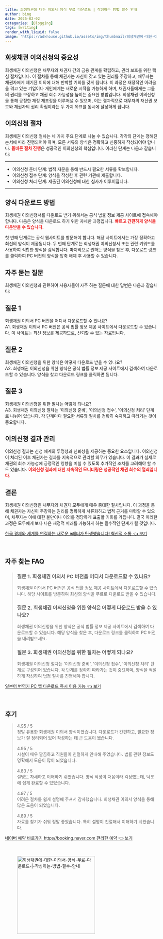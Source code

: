 ```yaml
---
title: 회생채권에 대한 이의서 양식 무료 다운로드 | 작성하는 방법 필수 안내
author: bing
date: 2025-02-02
categories: [Blogging]
tags: [writing]
render_with_liquid: false
image: 'https://adkhouse.github.io/assets/img/thumbnail/회생채권에-대한-이의서-양식-무료-다운로드-|-작성하는-방법-필수-안내.webp'
---
```



<h2 id='회생채권_이의신청의_중요성'>회생채권 이의신청의 중요성</h2>

<p>회생채권 이의신청은 채무자와 채권자 간의 금융 관계를 확립하고, 권리 보호를 위한 핵심 절차입니다. 이 절차를 통해 채권자는 자신이 갖고 있는 권리를 주장하고, 채무자는 채권자에게 제기된 이의에 대해 반박할 기회를 갖게 됩니다. 이 과정은 재정적인 어려움을 겪고 있는 기업이나 개인에게는 새로운 시작을 가능하게 하며, 채권자들에게는 그들의 권리를 보장하고 채권 회수 가능성을 높이는 중요한 방법입니다. 회생채권 이의신청을 통해 공정한 재정 재조정을 이루어낼 수 있으며, 이는 결과적으로 채무자의 재산권 보호와 채권자의 권리 확립이라는 두 가지 목표를 동시에 달성하게 됩니다.</p>

<h2 id='이의신청_절차'>이의신청 절차</h2>

<p>회생채권 이의신청 절차는 세 가지 주요 단계로 나눌 수 있습니다. 각각의 단계는 정해진 순서에 따라 진행되어야 하며, 모든 서류와 양식은 정확하고 신중하게 작성되어야 합니다. <b><span style="color: #ee2323;">올바른 절차 진행</span></b>은 성공적인 이의신청의 핵심입니다. 이러한 단계는 다음과 같습니다:</p>

<hr />

<ul>
    <li>이의신청 준비 단계: 법적 자문을 통해 반드시 필요한 서류를 확보합니다.</li>
    <li>이의신청 접수 단계: 양식을 작성한 후 관련 기관에 제출합니다.</li>
    <li>이의신청 처리 단계: 제출된 이의신청에 대한 심사가 이루어집니다.</li>
</ul>

<hr />

<h2 id='양식_다운로드_방법'>양식 다운로드 방법</h2>

<p>회생채권 이의신청서를 다운로드 받기 위해서는 공식 법률 정보 제공 사이트에 접속해야 합니다. 다음은 양식을 다운로드 하기 위한 자세한 과정입니다. <b><span style="color: #ee2323;">빠르고 간편하게 양식을 다운받을 수 있습니다.</span></b></p>

<p>첫 번째 단계로는 공식 웹사이트를 방문해야 합니다. 해당 사이트에서는 가장 정확하고 최신의 양식이 제공됩니다. 두 번째 단계로는 회생채권 이의신청서 또는 관련 키워드를 사용하여 적합한 양식을 검색합니다. 마지막으로 원하는 양식을 찾은 후, 다운로드 링크를 클릭하여 PC 버전의 양식을 압축 해제 후 사용할 수 있습니다.</p>

<h2 id='자주_묻는_질문'>자주 묻는 질문</h2>

<p>회생채권 이의신청과 관련하여 사용자들이 자주 하는 질문에 대한 답변은 다음과 같습니다:</p>

<h2 id='질문_1'>질문 1</h2>

<p>회생채권 이의서 PC 버전을 어디서 다운로드할 수 있나요?<br>
A1. 회생채권 이의서 PC 버전은 공식 법률 정보 제공 사이트에서 다운로드할 수 있습니다. 이 사이트는 최신 정보를 제공하므로, 신뢰할 수 있는 자료입니다.</p>

<h2 id='질문_2'>질문 2</h2>

<p>회생채권 이의신청을 위한 양식은 어떻게 다운로드 받을 수 있나요?<br>
A2. 회생채권 이의신청을 위한 양식은 공식 법률 정보 제공 사이트에서 검색하여 다운로드할 수 있습니다. 양식을 찾고 다운로드 링크를 클릭하면 됩니다.</p>

<h2 id='질문_3'>질문 3</h2>

<p>회생채권 이의신청을 위한 절차는 어떻게 되나요?<br>
A3. 회생채권 이의신청 절차는 '이의신청 준비', '이의신청 접수', '이의신청 처리' 단계로 나뉘어 있습니다. 각 단계마다 필요한 서류와 절차를 정확히 숙지하고 따라가는 것이 중요합니다.</p>

<h2 id='이의신청_결과_관리'>이의신청 결과 관리</h2>

<p>이의신청 결과는 신청 체계의 투명성과 신뢰성을 제공하는 중요한 요소입니다. 이의신청이 처리된 이후 채권자는 결과를 지속적으로 관리할 의무가 있습니다. 이 결과가 실제로 채권의 회수 가능성에 긍정적인 영향을 미칠 수 있도록 추가적인 조치를 고려해야 할 수도 있습니다. <b><span style="color: #ee2323;">이의신청 결과에 대한 지속적인 모니터링은 성공적인 채권 회수의 열쇠입니다.</span></b></p>

<h2 id='결론'>결론</h2>

<p>회생채권 이의신청은 채무자와 채권자 모두에게 매우 중대한 절차입니다. 이 과정을 통해 채권자는 자신이 주장하는 권리를 명확하게 서류화하고 법적 근거를 마련할 수 있으며, 채무자는 이에 대한 불만이나 이의를 정당하게 표출할 기회를 가집니다. 결국 이러한 과정은 모두에게 보다 나은 재정적 미래를 가능하게 하는 필수적인 단계가 될 것입니다.</p>


<p><a class="click-button" title="한국 경제와 세계를 연결하는 새로운 e레터가 탄생했습니다! 혁신적 소통" href="https://adkhouse.github.io/posts/%ED%95%9C%EA%B5%AD-%EA%B2%BD%EC%A0%9C%EC%99%80-%EC%84%B8%EA%B3%84%EB%A5%BC-%EC%97%B0%EA%B2%B0%ED%95%98%EB%8A%94-%EC%83%88%EB%A1%9C%EC%9A%B4-e%EB%A0%88%ED%84%B0%EA%B0%80-%ED%83%84%EC%83%9D%ED%96%88%EC%8A%B5%EB%8B%88%EB%8B%A4!-%ED%98%81%EC%8B%A0%EC%A0%81-%EC%86%8C%ED%86%B5/" rel="dofollow">한국 경제와 세계를 연결하는 새로운 e레터가 탄생했습니다! 혁신적 소통 👈 보기</a></p><br>
<h2 id='자주_찾는_FAQ'>자주 찾는 FAQ</h2>
<div itemscope="" itemtype="https://schema.org/FAQPage"> 
<blockquote> 
<div itemscope="" itemprop="mainEntity" itemtype="https://schema.org/Question"> 
<h3 itemprop="name">질문 1. 회생채권 이의서 PC 버전을 어디서 다운로드할 수 있나요? </h3> 
<div itemscope="" itemprop="acceptedAnswer" itemtype="https://schema.org/Answer"> 
<span itemprop="text"> 
<p>회생채권 이의서 PC 버전은 공식 법률 정보 제공 사이트에서 다운로드할 수 있습니다. 해당 사이트를 방문하여 최신의 양식을 무료로 다운로드 받을 수 있습니다.</p> 
</span> 
</div> 
</div> 
<div itemscope="" itemprop="mainEntity" itemtype="https://schema.org/Question"> 
<h3 itemprop="name">질문 2. 회생채권 이의신청을 위한 양식은 어떻게 다운로드 받을 수 있나요? </h3> 
<div itemscope="" itemprop="acceptedAnswer" itemtype="https://schema.org/Answer"> 
<span itemprop="text"> 
<p>회생채권 이의신청을 위한 양식은 공식 법률 정보 제공 사이트에서 검색하여 다운로드할 수 있습니다. 해당 양식을 찾은 후, 다운로드 링크를 클릭하여 PC 버전을 내려받으세요.</p> 
</span> 
</div> 
</div> 
<div itemscope="" itemprop="mainEntity" itemtype="https://schema.org/Question"> 
<h3 itemprop="name">질문 3. 회생채권 이의신청을 위한 절차는 어떻게 되나요? </h3> 
<div itemscope="" itemprop="acceptedAnswer" itemtype="https://schema.org/Answer"> 
<span itemprop="text"> 
<p>회생채권 이의신청 절차는 '이의신청 준비', '이의신청 접수', '이의신청 처리' 단계로 구성되어 있습니다. 각 단계를 정확히 따라가는 것이 중요하며, 양식을 적절하게 작성하여 법정 절차를 진행해야 합니다.</p> 
</span> 
</div> 
</div> 
</blockquote> 
</div>
<p><a class="click-button" title="일본어 번역기 PC 앱 다운로드 즉시 이용 가능" href="https://adkhouse.github.io/posts/%EC%9D%BC%EB%B3%B8%EC%96%B4-%EB%B2%88%EC%97%AD%EA%B8%B0-PC-%EC%95%B1-%EB%8B%A4%EC%9A%B4%EB%A1%9C%EB%93%9C-%EC%A6%89%EC%8B%9C-%EC%9D%B4%EC%9A%A9-%EA%B0%80%EB%8A%A5/" rel="dofollow">일본어 번역기 PC 앱 다운로드 즉시 이용 가능 👈 보기</a></p><br>
<h2 id='후기'>후기</h2>
<div itemscope itemtype="https://schema.org/Product">
  <blockquote>
  <div itemprop="review" itemscope itemtype="https://schema.org/Review">
      <div itemprop="reviewRating" itemscope itemtype="https://schema.org/Rating"> <span itemprop="ratingValue">4.95</span> / <span itemprop="bestRating">5</span> </div>
      <span itemprop="reviewBody">정말 유용한 회생채권 이의서 양식이었습니다. 다운로드가 간편하고, 필요한 정보가 잘 정리되어 있어 작성하는 데 큰 도움이 됐습니다.</span>
  </div>
  <br>
  <div itemprop="review" itemscope itemtype="https://schema.org/Review">
      <div itemprop="reviewRating" itemscope itemtype="https://schema.org/Rating"> <span itemprop="ratingValue">4.95</span> / <span itemprop="bestRating">5</span> </div>
      <span itemprop="reviewBody">시설이 매우 깔끔하고 직원들이 친절하게 안내해 주었습니다. 법률 관련 정보도 명확해서 도움이 많이 되었습니다.</span>
  </div>
  <br>
  <div itemprop="review" itemscope itemtype="https://schema.org/Review">
      <div itemprop="reviewRating" itemscope itemtype="https://schema.org/Rating"> <span itemprop="ratingValue">4.83</span> / <span itemprop="bestRating">5</span> </div>
      <span itemprop="reviewBody">설명도 자세하고 이해하기 쉬웠습니다. 양식 작성이 처음이라 걱정했는데, 덕분에 쉽게 완료할 수 있었습니다.</span>
  </div>
  <br>
  <div itemprop="review" itemscope itemtype="https://schema.org/Review">
      <div itemprop="reviewRating" itemscope itemtype="https://schema.org/Rating"> <span itemprop="ratingValue">4.97</span> / <span itemprop="bestRating">5</span> </div>
      <span itemprop="reviewBody">어려운 절차를 쉽게 설명해 주셔서 감사했습니다. 회생채권 이의서 양식을 통해 많은 도움이 되었습니다.</span>
  </div>
  <br>
  <div itemprop="review" itemscope itemtype="https://schema.org/Review">
      <div itemprop="reviewRating" itemscope itemtype="https://schema.org/Rating"> <span itemprop="ratingValue">4.89</span> / <span itemprop="bestRating">5</span> </div>
      <span itemprop="reviewBody">자료를 찾기가 쉬워 정말 좋았습니다. 특히 설명이 친절해서 이해하기 쉬웠습니다.</span>
  </div>
  </blockquote>
</div>
<p><a class="click-button" title="네이버 예약 바로가기 https//booking.naver.com 편리한 예약" href="https://adkhouse.github.io/posts/%EB%84%A4%EC%9D%B4%EB%B2%84-%EC%98%88%EC%95%BD-%EB%B0%94%EB%A1%9C%EA%B0%80%EA%B8%B0-httpsbooking.naver.com-%ED%8E%B8%EB%A6%AC%ED%95%9C-%EC%98%88%EC%95%BD/" rel="dofollow">네이버 예약 바로가기 https//booking.naver.com 편리한 예약 👈 보기</a></p><br>
<figure class="image"><img src="https://adkhouse.github.io/assets/img/thumbnail/회생채권에-대한-이의서-양식-무료-다운로드-|-작성하는-방법-필수-안내.webp" alt="회생채권에-대한-이의서-양식-무료-다운로드-|-작성하는-방법-필수-안내" width="256" height="256"></figure>
